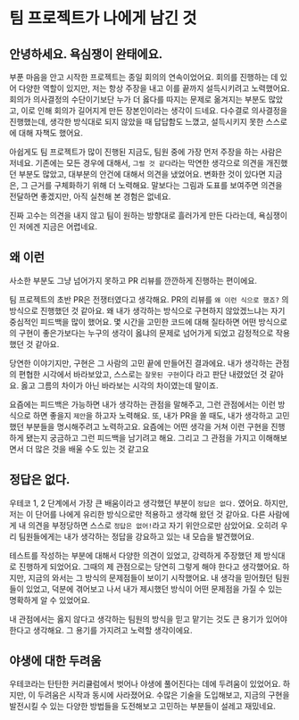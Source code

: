 # 팀 프로젝트가 나에게 남긴 것

## 안녕하세요. 욕심쟁이 완태에요.

부푼 마음을 안고 시작한 프로젝트는 종일 회의의 연속이었어요. 회의를 진행하는 데 있어 다양한 역할이 있지만, 저는 항상 주장을 내고 이를 끝까지 설득시키려고 노력했어요. 회의가 의사결정의 수단이기보단 누가 더 옳다를 따지는 문제로 옮겨지는 부분도 많았고, 이로 인해 회의가 길어지게 만든 장본인이라는 생각이 드네요. 다수결로 의사결정을 진행했는데, 생각한 방식대로 되지 않았을 때 답답함도 느꼈고, 설득시키지 못한 스스로에 대해 자책도 했어요.

아쉽게도 팀 프로젝트가 많이 진행된 지금도, 팀원 중에 가장 먼저 주장을 하는 사람은 저네요. 기존에는 모든 경우에 대해서, `그럴 것 같다`라는 막연한 생각으로 의견을 개진했던 부분도 많았고, 대부분의 안건에 대해서 의견을 냈었어요. 변화한 것이 있다면 지금은, 그 근거를 구체화하기 위해 더 노력해요. 말보다는 그림과 도표를 보여주면 의견을 전달하면 좋겠지만, 아직 실천해 본 경험은 없네요.

진짜 고수는 의견을 내지 않고 팀이 원하는 방향대로 흘러가게 만든 다라는데, 욕심쟁이인 저에겐 지금은 어렵네요.

## 왜 이런 

사소한 부분도 그냥 넘어가지 못하고 PR 리뷰를 깐깐하게 진행하는 편이에요.

팀 프로젝트의 초반 PR은 전쟁터였다고 생각해요. PR의 리뷰를 `왜 이런 식으로 했죠?` 의 방식으로 진행했던 것 같아요. 왜 내가 생각하는 방식으로 구현하지 않았겠느냐는 자기중심적인 피드백을 많이 했어요. 몇 시간을 고민한 코드에 대해 질타하면 어떤 방식으로의 구현이 좋은가보다는 누구의 생각이 옳냐의 문제로 넘어가게 되었고 감정적으로 작용했던 것 같아요.

당연한 이야기지만, 구현은 그 사람의 고민 끝에 만들어진 결과에요. 내가 생각하는 관점의 편협한 시각에서 바라보았고, 스스로는 `잘못된 구현`이다 라고 판단 내렸었던 것 같아요. 옳고 그름의 차이가 아닌 바라보는 시각의 차이였는데 말이죠.

요즘에는 피드백은 가능하면 내가 생각하는 관점을 말해주고, 그런 관점에서는 이런 방식으로 하면 좋을지 `제안`을 하고자 노력해요. 또, 내가 PR을 쏠 때도, 내가 생각하고 고민했던 부분들을 명시해주려고 노력하고요. 요즘에는 어떤 생각을 거쳐 이런 구현을 진행하게 됐는지 궁금하고 그런 피드백을 남기려고 해요. 그리고 그 관점을 가지고 이해해보면서 더 많은 것을 배울 수도 있는 것 같고요

## 정답은 없다.

우테코 1, 2 단계에서 가장 큰 배움이라고 생각했던 부분이 `정답은 없다.` 였어요. 하지만, 저는 이 단어를 나에게 유리한 방식으로만 적용하고 생각해 왔던 것 같아요. 다른 사람에게 내 의견을 부정당하면 스스로 `정답은 없어!`라고 자기 위안으로만 삼았어요. 오히려 우리 팀원들에게는 내가 생각하는 정답을 강요하고 있는 내 모습을 발견했어요.

테스트를 작성하는 부분에 대해서 다양한 의견이 있었고, 강력하게 주장했던 제 방식대로 진행하게 되었어요. 그때의 제 관점으로는 당연히 그렇게 해야 한다고 생각했어요. 하지만, 지금의 와서는 그 방식의 문제점들이 보이기 시작했어요. 내 생각을 믿어줬던 팀원들이 있었고, 덕분에 겪어보고 나서 내가 제시했던 방식이 어떤 문제점을 가질 수 있는 명확하게 알 수 있었어요.

내 관점에서는 옳지 않다고 생각하는 팀원의 방식을 믿고 맡기는 것도 큰 용기가 있어야 한다고 생각해요. 그 용기를 가지려고 노력할 생각이에요.

## 야생에 대한 두려움

우테코라는 탄탄한 커리큘럼에서 벗어나 야생에 풀어진다는 데에 두려움이 있었어요. 하지만, 이 두려움은 시작과 동시에 사라졌어요. 수많은 기술을 도입해보고, 지금의 구현을 발전시킬 수 있는 다양한 방법들을 도전해보고 고민하는 부분들이 설레고 재밌네요.
